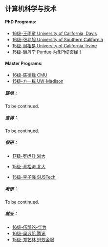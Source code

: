 ## 计算机科学与技术

#### PhD Programs:

  - [16级-王雨童 University of California, Davis](grad-application/computer-science-and-engineering/[US]-16-wangyutong.md)
  - [16级-张兆旭 University of Southern California](grad-application/computer-science-and-engineering/[US]-16-zhangzhaoxu.md)
  - [15级-阎相易 University of California, Irvine](grad-application/computer-science-and-engineering/[US]-15-yanxiangyi.md)
  - [15级-谢丹宁 Purdue](grad-application/computer-science-and-engineering/[US]-15-xiedanning.md) 内含PhD面经！

#### Master Programs:

  - [16级-陈德缘 CMU](grad-application/computer-science-and-engineering/[US]-16-chendeyuan.md)
  - [15级-方一栋 UW-Madison](grad-application/computer-science-and-engineering/[US]-15-fangyidong.md)

##### 联培：

To be continued.

##### 直博：

To be continued.

##### 保研：

  - [17级-罗运升 浙大](grad-application/computer-science-and-engineering/[CN]-17-luoyunsheng.md)

  - [15级-章松涛 北大](grad-application/computer-science-and-engineering/[CN]-15-zhangsongtao.md)

  - [15级-李子强 SUSTech](grad-application/computer-science-and-engineering/[CN]-15-liziqiang.md)

##### 考研：

To be continued.

##### 就业：

  - [16级-伍凯铭-华为](grad-application/computer-science-and-engineering/[CN]-16-wukaiming.md)
  - [16级-吴远航 腾讯](grad-application/computer-science-and-engineering/[CN]-16-wuyuanhang.md)
  - [15级-郑艺林 蚂蚁金服](grad-application/computer-science-and-engineering/[CN]-15-zhengyilin.md)

